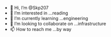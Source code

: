 - 👋 Hi, I’m @Skp207
- 👀 I’m interested in ...reading
- 🌱 I’m currently learning ...engineering
- 💞️ I’m looking to collaborate on ...infrastructure
- 📫 How to reach me ...by way

<!---
Skp207/Skp207 is a ✨ special ✨ repository because its `README.md` (this file) appears on your GitHub profile.
You can click the Preview link to take a look at your changes.
--->
